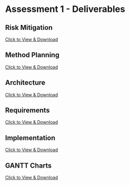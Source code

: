 <h1>Assessment 1 - Deliverables</h1>
<h2>Risk Mitigation</h2>
<a href="risk-mitigation.html">Click to View & Download</a>
<h2>Method Planning</h2>
<a href="method-planning.html">Click to View & Download</a>
<h2>Architecture</h2>
<a href="architecture.html">Click to View & Download</a>
<h2>Requirements</h2>
<a href="requirements.html">Click to View & Download</a>
<h2>Implementation</h2>
<a href="implementation.html">Click to View & Download</a>
<h2> GANTT Charts </h2>
<a href="gantt-charts.html">Click to View & Download</a>
